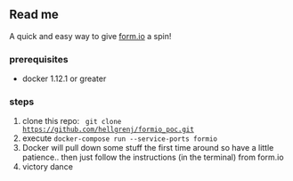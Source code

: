 
## Read me

A quick and easy way to give [form.io](https://form.io/) a spin!


### prerequisites
* docker 1.12.1 or greater

### steps

1) clone this repo: <code> git clone https://github.com/hellgrenj/formio_poc.git</code>  
2) execute <code>docker-compose run --service-ports formio</code>  
3) Docker will pull down some stuff the first time around so have a little patience..
then just follow the instructions (in the terminal) from form.io  
4) victory dance
